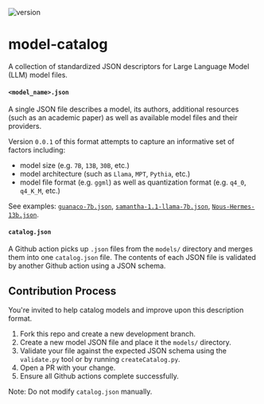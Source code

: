 ![version](https://img.shields.io/badge/version-0.0.1-blue)

# model-catalog

A collection of standardized JSON descriptors for Large Language Model (LLM) model files.

#### `<model_name>.json`

A single JSON file describes a model, its authors, additional resources (such as an academic paper) as well as available model files and their providers.

Version `0.0.1` of this format attempts to capture an informative set of factors including:
- model size (e.g. `7B`, `13B`, `30B`, etc.)
- model architecture (such as `Llama`, `MPT`, `Pythia`, etc.)
- model file format (e.g. `ggml`) as well as quantization format (e.g. `q4_0`, `q4_K_M`, etc.)

See examples: [`guanaco-7b.json`](models/guanaco-7b.json), [`samantha-1.1-llama-7b.json`](models/samantha-1.1-llama-7b.json), [`Nous-Hermes-13b.json`](models/Nous-Hermes-13b.json).

#### `catalog.json`

A Github action picks up `.json` files from the `models/` directory and merges them into one `catalog.json` file.
The contents of each JSON file is validated by another Github action using a JSON schema.

## Contribution Process

You're invited to help catalog models and improve upon this description format.

1. Fork this repo and create a new development branch.
2. Create a new model JSON file and place it the `models/` directory.
3. Validate your file against the expected JSON schema using the `validate.py` tool or by running `createCatalog.py`.
4. Open a PR with your change.
5. Ensure all Github actions complete successfully.

Note: Do not modify `catalog.json` manually.

